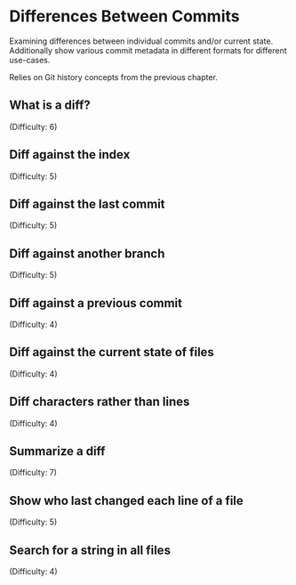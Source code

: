 # Differences Between Commits
Examining differences between individual commits and/or current state. Additionally show various commit metadata in different formats for different use-cases.<br/>

Relies on Git history concepts from the previous chapter.

## What is a diff?
(Difficulty: 6)

## Diff against the index
(Difficulty: 5)

## Diff against the last commit
(Difficulty: 5)

## Diff against another branch
(Difficulty: 5)

## Diff against a previous commit
(Difficulty: 4)

## Diff against the current state of files
(Difficulty: 4)

## Diff characters rather than lines
(Difficulty: 4)

## Summarize a diff
(Difficulty: 7)

## Show who last changed each line of a file
(Difficulty: 5)

## Search for a string in all files
(Difficulty: 4)
